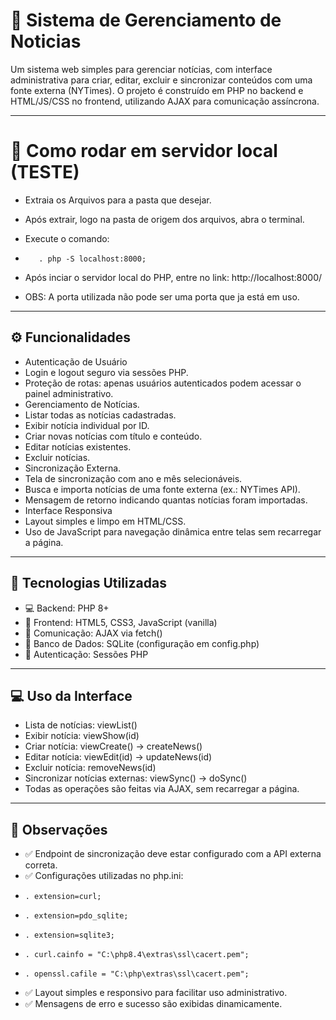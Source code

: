 # 📂 Sistema de Gerenciamento de Noticias

Um sistema web simples para gerenciar notícias, com interface administrativa para criar, editar, excluir e sincronizar conteúdos com uma fonte externa (NYTimes).
O projeto é construído em PHP no backend e HTML/JS/CSS no frontend, utilizando AJAX para comunicação assíncrona.

---

# 📡 Como rodar em servidor local (TESTE)

- Extraia os Arquivos para a pasta que desejar.
- Após extrair, logo na pasta de origem dos arquivos, abra o terminal.
- Execute o comando: 
-        . php -S localhost:8000; 
- Após inciar o servidor local do PHP, entre no link: http://localhost:8000/ 

- OBS: A porta utilizada não pode ser uma porta que ja está em uso. 

---

## ⚙️ Funcionalidades

- Autenticação de Usuário 
- Login e logout seguro via sessões PHP. 
- Proteção de rotas: apenas usuários autenticados podem acessar o painel administrativo. 
- Gerenciamento de Notícias. 
- Listar todas as notícias cadastradas. 
- Exibir notícia individual por ID. 
- Criar novas notícias com título e conteúdo. 
- Editar notícias existentes.  
- Excluir notícias.  
- Sincronização Externa.
- Tela de sincronização com ano e mês selecionáveis. 
- Busca e importa notícias de uma fonte externa (ex.: NYTimes API). 
- Mensagem de retorno indicando quantas notícias foram importadas. 
- Interface Responsiva 
- Layout simples e limpo em HTML/CSS. 
- Uso de JavaScript para navegação dinâmica entre telas sem recarregar a página. 

---

## 🧱 Tecnologias Utilizadas

- 💻 Backend: PHP 8+
- 🎨 Frontend: HTML5, CSS3, JavaScript (vanilla)
- 🔗 Comunicação: AJAX via fetch()
- 📂 Banco de Dados: SQLite (configuração em config.php)
- 📨 Autenticação: Sessões PHP

---

## 💻 Uso da Interface

- Lista de notícias: viewList()
- Exibir notícia: viewShow(id)
- Criar notícia: viewCreate() → createNews()
- Editar notícia: viewEdit(id) → updateNews(id)
- Excluir notícia: removeNews(id)
- Sincronizar notícias externas: viewSync() → doSync()
- Todas as operações são feitas via AJAX, sem recarregar a página.

---

## 👀 Observações

- ✅ Endpoint de sincronização deve estar configurado com a API externa correta.
- ✅ Configurações utilizadas no php.ini: 
-     . extension=curl;
-     . extension=pdo_sqlite;
-     . extension=sqlite3; 
-     . curl.cainfo = "C:\php8.4\extras\ssl\cacert.pem"; 
-     . openssl.cafile = "C:\php\extras\ssl\cacert.pem"; 
- ✅ Layout simples e responsivo para facilitar uso administrativo.
- ✅ Mensagens de erro e sucesso são exibidas dinamicamente.

